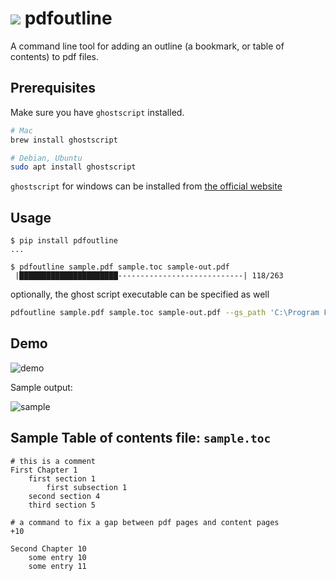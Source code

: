 # ![](img/bookmark_border-24px.svg) pdfoutline

A command line tool for adding an outline (a bookmark, or table of contents) to pdf files.

## Prerequisites

Make sure you have `ghostscript` installed.

```sh
# Mac
brew install ghostscript

# Debian, Ubuntu
sudo apt install ghostscript
```

`ghostscript` for windows can be installed from [the official website](https://www.ghostscript.com/releases/gsdnld.html)

## Usage

```shellsession
$ pip install pdfoutline
...

$ pdfoutline sample.pdf sample.toc sample-out.pdf
 |██████████████████████----------------------------| 118/263
```

optionally, the ghost script executable can be specified as well

```sh
pdfoutline sample.pdf sample.toc sample-out.pdf --gs_path 'C:\Program Files\gs\gs9.55.0\bin\gswin64.exe'
```

## Demo

![demo](img/demo.png)

Sample output:

![sample](img/demo-output.png)

## Sample Table of contents file: `sample.toc`

```toc
# this is a comment
First Chapter 1
    first section 1
        first subsection 1
    second section 4
    third section 5

# a command to fix a gap between pdf pages and content pages
+10

Second Chapter 10
    some entry 10
    some entry 11
```

